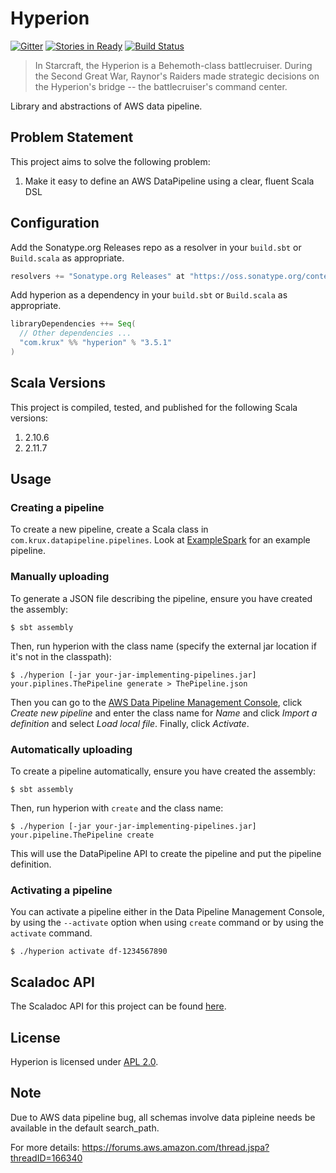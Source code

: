 # Hyperion

[![Gitter](https://badges.gitter.im/krux/hyperion.svg)](https://gitter.im/krux/hyperion)
[![Stories in Ready](https://badge.waffle.io/krux/hyperion.png?label=ready&title=Ready)](https://waffle.io/krux/hyperion)
[![Build Status](https://secure.travis-ci.org/krux/hyperion.png)](http://travis-ci.org/krux/hyperion)

> In Starcraft, the Hyperion is a Behemoth-class battlecruiser. During the
> Second Great War, Raynor's Raiders made strategic decisions on the
> Hyperion's bridge -- the battlecruiser's command center.

Library and abstractions of AWS data pipeline.

## Problem Statement

This project aims to solve the following problem:

1. Make it easy to define an AWS DataPipeline using a clear, fluent Scala DSL

## Configuration

Add the Sonatype.org Releases repo as a resolver in your `build.sbt` or `Build.scala` as appropriate.

```scala
resolvers += "Sonatype.org Releases" at "https://oss.sonatype.org/content/repositories/releases/"
```

Add hyperion as a dependency in your `build.sbt` or `Build.scala` as appropriate.

```scala
libraryDependencies ++= Seq(
  // Other dependencies ...
  "com.krux" %% "hyperion" % "3.5.1"
)
```

## Scala Versions

This project is compiled, tested, and published for the following Scala versions:

1. 2.10.6
2. 2.11.7

## Usage

### Creating a pipeline

To create a new pipeline, create a Scala class in `com.krux.datapipeline.pipelines`.
Look at [ExampleSpark](src/main/scala/com/krux/hyperion/examples/ExampleSpark.scala) for an example pipeline.

### Manually uploading

To generate a JSON file describing the pipeline, ensure you have created the assembly:
```shell
$ sbt assembly
```

Then, run hyperion with the class name (specify the external jar location if it's not in the
classpath):
```shell
$ ./hyperion [-jar your-jar-implementing-pipelines.jar] your.piplines.ThePipeline generate > ThePipeline.json
```

Then you can go to the [AWS Data Pipeline Management Console](https://console.aws.amazon.com/datapipeline/),
click _Create new pipeline_ and enter the class name for _Name_ and click _Import a definition_ and
select _Load local file_.  Finally, click _Activate_.

### Automatically uploading

To create a pipeline automatically, ensure you have created the assembly:
```shell
$ sbt assembly
```

Then, run hyperion with `create` and the class name:
```shell
$ ./hyperion [-jar your-jar-implementing-pipelines.jar] your.pipeline.ThePipeline create
```

This will use the DataPipeline API to create the pipeline and put the pipeline definition.

### Activating a pipeline

You can activate a pipeline either in the Data Pipeline Management Console, by using the `--activate`
option when using `create` command or by using the `activate` command.

```shell
$ ./hyperion activate df-1234567890
```

## Scaladoc API

The Scaladoc API for this project can be found [here](http://krux.github.io/hyperion/latest/api).

## License

Hyperion is licensed under [APL 2.0](LICENSE).

## Note

Due to AWS data pipeline bug, all schemas involve data pipleine needs be available in the default
search_path.

For more details: https://forums.aws.amazon.com/thread.jspa?threadID=166340

